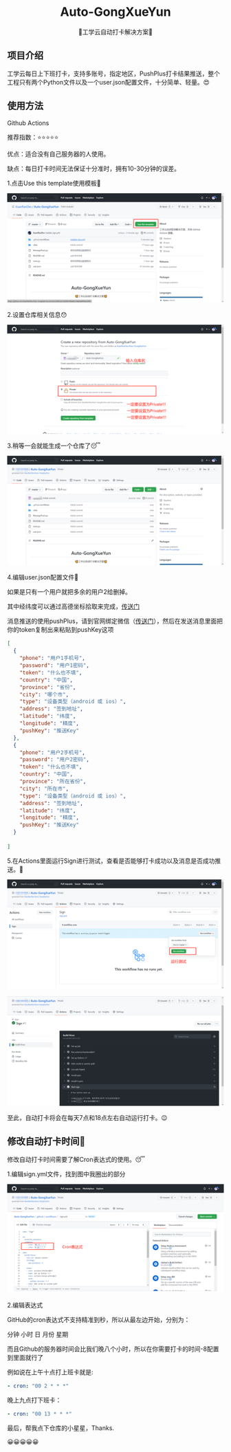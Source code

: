 <div align="center">
<h1 align="center">
Auto-GongXueYun
</h1>
<p align="center">
🥰工学云自动打卡解决方案🥰
</p>
</div>







## 项目介绍
工学云每日上下班打卡，支持多账号，指定地区，PushPlus打卡结果推送，整个工程只有两个Python文件以及一个user.json配置文件，十分简单、轻量。😍



## 使用方法

Github Actions

推荐指数：⭐⭐⭐⭐⭐

优点：适合没有自己服务器的人使用。

缺点：每日打卡时间无法保证十分准时，拥有10-30分钟的误差。



1.点击Use this template使用模板🤪

![image-20221021091000013](README.assets/image-20221021091000013.png)



2.设置仓库相关信息😯

![image-20221021091244279](README.assets/image-20221021091244279.png)





3.稍等一会就能生成一个仓库了😴

![image-20221021091413583](README.assets/image-20221021091413583.png)



4.编辑user.json配置文件🤔

如果是只有一个用户就把多余的用户2给删掉。

其中经纬度可以通过高德坐标拾取来完成，[传送门](https://lbs.amap.com/tools/picker)

消息推送的使用pushPlus，请到官网绑定微信（[传送门](https://www.pushplus.plus/)），然后在发送消息里面把你的token复制出来粘贴到pushKey这项

```json
[
  {
    "phone": "用户1手机号",
    "password": "用户1密码",
    "token": "什么也不填",
    "country": "中国",
    "province": "省份",
    "city": "哪个市",
    "type": "设备类型（android 或 ios）",
    "address": "签到地址",
    "latitude": "纬度",
    "longitude": "精度",
    "pushKey": "推送Key"
  },
  {
    "phone": "用户2手机号",
    "password": "用户2密码",
    "token": "什么也不填",
    "country": "中国",
    "province": "所在省份",
    "city": "所在市",
    "type": "设备类型（android 或 ios）",
    "address": "签到地址",
    "latitude": "纬度",
    "longitude": "精度",
    "pushKey": "推送Key"
  }

]
```



5.在Actions里面运行Sign进行测试，查看是否能够打卡成功以及消息是否成功推送。🤤

![image-20221021092523527](README.assets/image-20221021092523527.png)

![image-20221021092656804](README.assets/image-20221021092656804.png)





至此，自动打卡将会在每天7点和18点左右自动运行打卡。😉





## 修改自动打卡时间🎯	

修改自动打卡时间需要了解Cron表达式的使用。😴



1.编辑sign.yml文件，找到图中我圈出的部分

![image-20221021093411661](README.assets/image-20221021093411661.png)



2.编辑表达式

GitHub的cron表达式不支持精准到秒，所以从最左边开始，分别为：

分钟 小时 日 月份 星期

而且Github的服务器时间会比我们晚八个小时，所以在你需要打卡的时间-8配置到里面就行了



例如说在上午十点打上班卡就是:

```yml
- cron: "00 2 * * *"
```



晚上九点打下班卡：

```yml
- cron: "00 13 * * *"
```



最后，帮我点下仓库的小星星，Thanks.



😀😀😀😀😀
